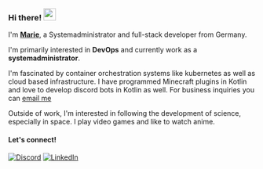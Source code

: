 ### Hi there! <img src="https://emojis.slackmojis.com/emojis/images/1536351075/4594/blob-wave.gif" width="25"/>

I'm [**Marie**](https://marylieh.social), a Systemadministrator and full-stack developer from Germany.

I'm primarily interested in **DevOps** and currently work as a **systemadministrator**.

I'm fascinated by container orchestration systems like kubernetes as well as cloud based infrastructure. I have programmed Minecraft plugins in Kotlin and love to develop discord bots in Kotlin as well. For business inquiries you can [email me](mailto:support@marylieh.social)

Outside of work, I'm interested in following the development of science, especially in space. I play video games and like to watch anime. 

#### Let's connect!
[<img alt="Discord" src="https://img.shields.io/badge/discord-5865f2?style=for-the-badge&logo=discord&logoColor=white" />](https://discord.gg/n5se9Qp8cw)
[<img alt="LinkedIn" src="https://img.shields.io/badge/LinkedIn-0a66c2?&style=for-the-badge&logo=LinkedIn&logoColor=white" />](www.linkedin.com/in/marylieh)
